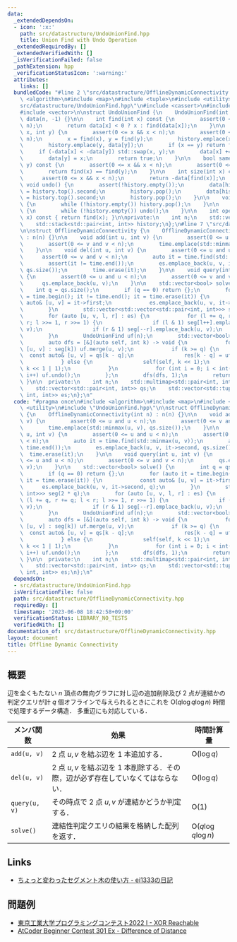 ```yaml
---
data:
  _extendedDependsOn:
  - icon: ':x:'
    path: src/datastructure/UndoUnionFind.hpp
    title: Union Find with Undo Operation
  _extendedRequiredBy: []
  _extendedVerifiedWith: []
  _isVerificationFailed: false
  _pathExtension: hpp
  _verificationStatusIcon: ':warning:'
  attributes:
    links: []
  bundledCode: "#line 2 \"src/datastructure/OfflineDynamicConnectivity.hpp\"\n#include\
    \ <algorithm>\n#include <map>\n#include <tuple>\n#include <utility>\n#line 2 \"\
    src/datastructure/UndoUnionFind.hpp\"\n#include <cassert>\n#include <stack>\n\
    #include <vector>\n\nstruct UndoUnionFind {\n    UndoUnionFind(int n) : n(n),\
    \ data(n, -1) {}\n\n    int find(int x) const {\n        assert(0 <= x && x <\
    \ n);\n        return data[x] < 0 ? x : find(data[x]);\n    }\n\n    bool merge(int\
    \ x, int y) {\n        assert(0 <= x && x < n);\n        assert(0 <= y && y <\
    \ n);\n        x = find(x), y = find(y);\n        history.emplace(x, data[x]);\n\
    \        history.emplace(y, data[y]);\n        if (x == y) return false;\n   \
    \     if (-data[x] < -data[y]) std::swap(x, y);\n        data[x] += data[y];\n\
    \        data[y] = x;\n        return true;\n    }\n\n    bool same(int x, int\
    \ y) const {\n        assert(0 <= x && x < n);\n        assert(0 <= y && y < n);\n\
    \        return find(x) == find(y);\n    }\n\n    int size(int x) const {\n  \
    \      assert(0 <= x && x < n);\n        return -data[find(x)];\n    }\n\n   \
    \ void undo() {\n        assert(!history.empty());\n        data[history.top().first]\
    \ = history.top().second;\n        history.pop();\n        data[history.top().first]\
    \ = history.top().second;\n        history.pop();\n    }\n\n    void snapshot()\
    \ {\n        while (!history.empty()) history.pop();\n    }\n\n    void rollback()\
    \ {\n        while (!history.empty()) undo();\n    }\n\n    int operator[](int\
    \ x) const { return find(x); }\n\nprivate:\n    int n;\n    std::vector<int> data;\n\
    \    std::stack<std::pair<int, int>> history;\n};\n#line 7 \"src/datastructure/OfflineDynamicConnectivity.hpp\"\
    \n\nstruct OfflineDynamicConnectivity {\n    OfflineDynamicConnectivity(int n)\
    \ : n(n) {}\n\n    void add(int u, int v) {\n        assert(0 <= u and u < n);\n\
    \        assert(0 <= v and v < n);\n        time.emplace(std::minmax(u, v), qs.size());\n\
    \    }\n\n    void del(int u, int v) {\n        assert(0 <= u and u < n);\n  \
    \      assert(0 <= v and v < n);\n        auto it = time.find(std::minmax(u, v));\n\
    \        assert(it != time.end());\n        es.emplace_back(u, v, it->second,\
    \ qs.size());\n        time.erase(it);\n    }\n\n    void query(int u, int v)\
    \ {\n        assert(0 <= u and u < n);\n        assert(0 <= v and v < n);\n  \
    \      qs.emplace_back(u, v);\n    }\n\n    std::vector<bool> solve() {\n    \
    \    int q = qs.size();\n        if (q == 0) return {};\n        for (auto it\
    \ = time.begin(); it != time.end(); it = time.erase(it)) {\n            const\
    \ auto& [u, v] = it->first;\n            es.emplace_back(u, v, it->second, q);\n\
    \        }\n        std::vector<std::vector<std::pair<int, int>>> seg(2 * q);\n\
    \        for (auto [u, v, l, r] : es) {\n            for (l += q, r += q; l <\
    \ r; l >>= 1, r >>= 1) {\n                if (l & 1) seg[l++].emplace_back(u,\
    \ v);\n                if (r & 1) seg[--r].emplace_back(u, v);\n            }\n\
    \        }\n        UndoUnionFind uf(n);\n        std::vector<bool> res(q);\n\
    \        auto dfs = [&](auto self, int k) -> void {\n            for (const auto&\
    \ [u, v] : seg[k]) uf.merge(u, v);\n            if (k >= q) {\n              \
    \  const auto& [u, v] = qs[k - q];\n                res[k - q] = uf.same(u, v);\n\
    \            } else {\n                self(self, k << 1);\n                self(self,\
    \ k << 1 | 1);\n            }\n            for (int i = 0; i < int(seg[k].size());\
    \ i++) uf.undo();\n        };\n        dfs(dfs, 1);\n        return res;\n   \
    \ }\n\n  private:\n    int n;\n    std::multimap<std::pair<int, int>, int> time;\n\
    \    std::vector<std::pair<int, int>> qs;\n    std::vector<std::tuple<int, int,\
    \ int, int>> es;\n};\n"
  code: "#pragma once\n#include <algorithm>\n#include <map>\n#include <tuple>\n#include\
    \ <utility>\n#include \"UndoUnionFind.hpp\"\n\nstruct OfflineDynamicConnectivity\
    \ {\n    OfflineDynamicConnectivity(int n) : n(n) {}\n\n    void add(int u, int\
    \ v) {\n        assert(0 <= u and u < n);\n        assert(0 <= v and v < n);\n\
    \        time.emplace(std::minmax(u, v), qs.size());\n    }\n\n    void del(int\
    \ u, int v) {\n        assert(0 <= u and u < n);\n        assert(0 <= v and v\
    \ < n);\n        auto it = time.find(std::minmax(u, v));\n        assert(it !=\
    \ time.end());\n        es.emplace_back(u, v, it->second, qs.size());\n      \
    \  time.erase(it);\n    }\n\n    void query(int u, int v) {\n        assert(0\
    \ <= u and u < n);\n        assert(0 <= v and v < n);\n        qs.emplace_back(u,\
    \ v);\n    }\n\n    std::vector<bool> solve() {\n        int q = qs.size();\n\
    \        if (q == 0) return {};\n        for (auto it = time.begin(); it != time.end();\
    \ it = time.erase(it)) {\n            const auto& [u, v] = it->first;\n      \
    \      es.emplace_back(u, v, it->second, q);\n        }\n        std::vector<std::vector<std::pair<int,\
    \ int>>> seg(2 * q);\n        for (auto [u, v, l, r] : es) {\n            for\
    \ (l += q, r += q; l < r; l >>= 1, r >>= 1) {\n                if (l & 1) seg[l++].emplace_back(u,\
    \ v);\n                if (r & 1) seg[--r].emplace_back(u, v);\n            }\n\
    \        }\n        UndoUnionFind uf(n);\n        std::vector<bool> res(q);\n\
    \        auto dfs = [&](auto self, int k) -> void {\n            for (const auto&\
    \ [u, v] : seg[k]) uf.merge(u, v);\n            if (k >= q) {\n              \
    \  const auto& [u, v] = qs[k - q];\n                res[k - q] = uf.same(u, v);\n\
    \            } else {\n                self(self, k << 1);\n                self(self,\
    \ k << 1 | 1);\n            }\n            for (int i = 0; i < int(seg[k].size());\
    \ i++) uf.undo();\n        };\n        dfs(dfs, 1);\n        return res;\n   \
    \ }\n\n  private:\n    int n;\n    std::multimap<std::pair<int, int>, int> time;\n\
    \    std::vector<std::pair<int, int>> qs;\n    std::vector<std::tuple<int, int,\
    \ int, int>> es;\n};\n"
  dependsOn:
  - src/datastructure/UndoUnionFind.hpp
  isVerificationFile: false
  path: src/datastructure/OfflineDynamicConnectivity.hpp
  requiredBy: []
  timestamp: '2023-06-08 18:42:58+09:00'
  verificationStatus: LIBRARY_NO_TESTS
  verifiedWith: []
documentation_of: src/datastructure/OfflineDynamicConnectivity.hpp
layout: document
title: Offline Dynamic Connectivity
---
```


## 概要
辺を全くもたない $n$ 頂点の無向グラフに対し辺の追加削除及び 2 点が連結かの判定クエリが計 $q$ 個オフラインで与えられるときにこれを $\mathrm{O}(q \log q \log n)$ 時間で処理するデータ構造．
多重辺にも対応している．

| メンバ関数    | 効果                                                                              | 時間計算量                    |
| ------------- | --------------------------------------------------------------------------------- | ----------------------------- |
| `add(u, v)`   | 2 点 $u, v$ を結ぶ辺を 1 本追加する．                                             | $\mathrm{O}(\log q)$          |
| `del(u, v)`   | 2 点 $u, v$ を結ぶ辺を 1 本削除する．その際，辺が必ず存在していなくてはならない． | $\mathrm{O}(\log q)$          |
| `query(u, v)` | その時点で 2 点 $u, v$ が連結かどうか判定する．                                   | $\mathrm{O}(1)$               |
| `solve()`     | 連結性判定クエリの結果を格納した配列を返す．                                      | $\mathrm{O}(q \log q \log n)$ |

## Links
- [ちょっと変わったセグメント木の使い方 - ei1333の日記](https://ei1333.hateblo.jp/entry/2017/12/14/000000)

## 問題例
- [東京工業大学プログラミングコンテスト2022 I - XOR Reachable](https://atcoder.jp/contests/ttpc2022/tasks/ttpc2022_i)
- [AtCoder Beginner Contest 301 Ex - Difference of Distance](https://atcoder.jp/contests/abc301/tasks/abc301_h)
